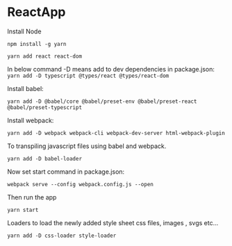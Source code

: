 # ReactApp

Install 
Node

```npm install -g yarn``` 

```yarn add react react-dom```

In below command -D means add to dev dependencies in package.json:
```yarn add -D typescript @types/react @types/react-dom```

Install babel:

```yarn add -D @babel/core @babel/preset-env @babel/preset-react @babel/preset-typescript```

Install webpack:

```yarn add -D webpack webpack-cli webpack-dev-server html-webpack-plugin```

To transpiling javascript files using babel and webpack.

```yarn add -D babel-loader```

Now set start command in package.json:

```webpack serve --config webpack.config.js --open```

Then run the app

```yarn start```

Loaders to load the newly added style sheet css files, images , svgs etc...

```yarn add -D css-loader style-loader```